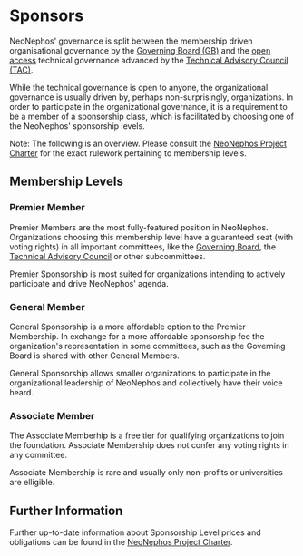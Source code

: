 # Sponsors

NeoNephos' governance is split between the membership driven organisational governance by the [Governing Board (GB)](../governing_board/governing_board_introduction.md)
and the [open access](https://cdn.platform.linuxfoundation.org/agreements/neonephos-foundation.pdf?__hstc=81619592.b399ecdf5f859a9f55ff3dc8bf8218d5.1748238689615.1750928571631.1750956925388.76&__hssc=81619592.1.1750956925388&__hsfp=1765797706) technical governance advanced by the [Technical Advisory Council (TAC)](../technical_advisory_council/technical_advisory_council_introduction.md).

While the technical governance is open to anyone, the organizational governance is usually driven by, perhaps non-surprisingly, organizations. In order to participate in the organizational governance, it is a requirement to be a member of a sponsorship class, which is facilitated by choosing one of the NeoNephos' sponsorship levels.

Note: The following is an overview. Please consult the [NeoNephos Project Charter](https://cdn.platform.linuxfoundation.org/agreements/neonephos-foundation.pdf?__hstc=81619592.b399ecdf5f859a9f55ff3dc8bf8218d5.1748238689615.1750928571631.1750956925388.76&__hssc=81619592.1.1750956925388&__hsfp=1765797706) for the exact rulework pertaining to membership levels.

## Membership Levels

### Premier Member

Premier Members are the most fully-featured position in NeoNephos. Organizations choosing this membership level have a guaranteed seat (with voting rights) in all important committees, like the [Governing Board](../governing_board/governing_board_introduction.md), the [Technical Advisory Council](../technical_advisory_council/technical_advisory_council_introduction.md) or other subcommittees.

Premier Sponsorship is most suited for organizations intending to actively participate and drive NeoNephos' agenda.

### General Member

General Sponsorship is a more affordable option to the Premier Membership. In exchange for a more affordable sponsorship fee the organization's representation in some committees, such as the Governing Board is shared with other General Members.

General Sponsorship allows smaller organizations to participate in the organizational leadership of NeoNephos and collectively have their voice heard. 

### Associate Member

The Associate Memberhip is a free tier for qualifying organizations to join the foundation. Associate Membership does not confer any voting rights in any committee. 

Associate Membership is rare and usually only non-profits or universities are elligible.

## Further Information

Further up-to-date information about Sponsorship Level prices and obligations can be found in the [NeoNephos Project Charter](https://cdn.platform.linuxfoundation.org/agreements/neonephos-foundation.pdf?__hstc=81619592.b399ecdf5f859a9f55ff3dc8bf8218d5.1748238689615.1750678834648.1750743563130.65&__hssc=81619592.2.1750743563130&__hsfp=1765797706).
